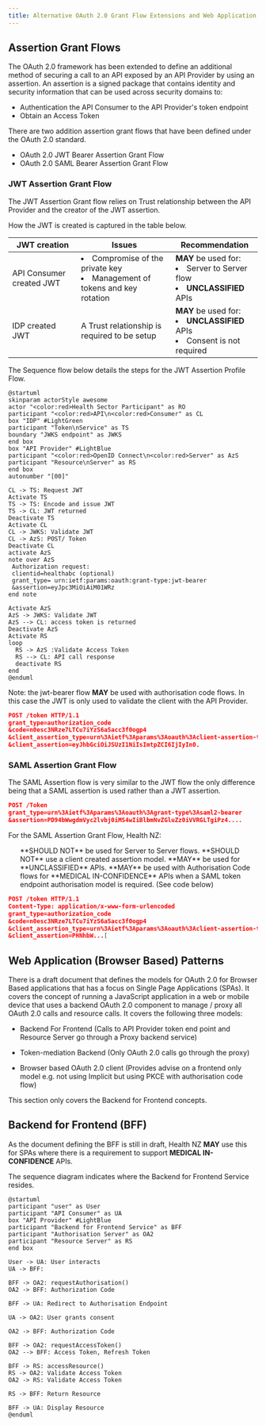```yaml
---
title: Alternative OAuth 2.0 Grant Flow Extensions and Web Application Patterns
---
```



## Assertion Grant Flows

The OAuth 2.0 framework has been extended to define an additional method of securing a call to an API exposed by an API Provider by using an assertion. An assertion is a signed package that contains identity and security information that can be used across security domains to:

- Authentication the API Consumer to the API Provider's token endpoint
- Obtain an Access Token

There are two addition assertion grant flows that have been defined under the OAuth 2.0 standard.

- OAuth 2.0 JWT Bearer Assertion Grant Flow
- OAuth 2.0 SAML Bearer Assertion Grant Flow

### JWT Assertion Grant Flow

The JWT Assertion Grant flow relies on Trust relationship between the API Provider and the creator of the JWT assertion.

How the JWT is created is captured in the table below.

| JWT creation |Issues| Recommendation|
|----|----|----|
|API Consumer created JWT| <li>Compromise of the private key</li><li> Management of tokens and key rotation</li>| <ApiStandard id="HNZAS_MAY_USE_CONSUMER_CREATED_JWT" type="MAY" toolTip="API Consumer created JWT MAY be used for Server to Server flow or UNCLASSIFIED APIs.">**MAY** be used for:<li>Server to Server flow</li><li>**UNCLASSIFIED** APIs</li></ApiStandard> |
|IDP created JWT| A Trust relationship is required to be setup| <ApiStandard id="HNZAS_MAY_USE_IDP_CREATED_JWT" type="MAY" toolTip="IDP created JWT MAY be used for UNCLASSIFIED APIs or when consent is not required.">**MAY** be used for:<li>**UNCLASSIFIED** APIs</li><li>Consent is not required</li></ApiStandard> |

The Sequence flow below details the steps for the JWT Assertion Profile Flow.

<!-- cspell:disable -->
```plantuml
@startuml
skinparam actorStyle awesome
actor "<color:red>Health Sector Participant" as RO
participant "<color:red>API\n<color:red>Consumer" as CL
box "IDP" #LightGreen
participant "Token\nService" as TS
boundary "JWKS endpoint" as JWKS
end box
box "API Provider" #LightBlue
participant "<color:red>OpenID Connect\n<color:red>Server" as AzS
participant "Resource\nServer" as RS
end box
autonumber "[00]"

CL -> TS: Request JWT
Activate TS
TS -> TS: Encode and issue JWT
TS -> CL: JWT returned
Deactivate TS
Activate CL
CL -> JWKS: Validate JWT
CL -> AzS: POST/ Token
Deactivate CL
activate AzS
note over AzS
 Authorization request:
 clientid=healthabc (optional)
 grant_type= urn:ietf:params:oauth:grant-type:jwt-bearer
 &assertion=eyJpc3MiOiAiM01WRz
end note

Activate AzS
AzS -> JWKS: Validate JWT
AzS --> CL: access token is returned
Deactivate AzS
Activate RS
loop
  RS -> AzS :Validate Access Token
  RS --> CL: API call response
  deactivate RS
end
@enduml
```

<DetailedDescription text="The diagram describes a secure communication process involving a health sector participant, an API consumer, an identity provider (IDP), and an API provider. The API consumer first requests a JSON Web Token (JWT) from the IDP's token service. The token service encodes and issues the JWT, which the API consumer then validates using the IDP's JWKS endpoint. Next, the API consumer sends a POST request to the API provider's OpenID Connect server, including the JWT as an assertion, to obtain an access token. The server validates the JWT with the JWKS endpoint and returns the access token. For subsequent API calls, the API consumer presents the access token to the API provider's resource server, which validates it with the OpenID Connect server before returning the requested API call response." />

<!-- cspell:enable -->

Note: <ApiStandard id="HNZAS_MAY_USE_JWT_BEARER_WITH_AUTH_CODE" type="MAY" toolTip="The jwt-bearer flow MAY be used with authorisation code flows." wrapper='span'>the jwt-bearer flow **MAY** be used with authorisation code flows.</ApiStandard> In this case the JWT is only used to validate the client with the API Provider.

<!-- cspell:disable -->

```json
POST /token HTTP/1.1
grant_type=authorization_code
&code=n0esc3NRze7LTCu7iYzS6a5acc3f0ogp4
&client_assertion_type=urn%3Aietf%3Aparams%3Aoauth%3Aclient-assertion-type%3Ajwt-bearer
&client_assertion=eyJhbGciOiJSUzI1NiIsImtpZCI6IjIyIn0.
```

<!-- cspell:enable -->

### SAML Assertion Grant Flow

The SAML Assertion flow is very similar to the JWT flow the only difference being that a SAML assertion is used rather than a JWT assertion.

<!-- cspell:disable -->

```json
POST /Token
grant_type=urn%3Aietf%3Aparams%3Aoauth%3Agrant-type%3Asaml2-bearer
&assertion=PD94bWwgdmVyc2lvbj0iMS4wIiBlbmNvZGluZz0iVVRGLTgiPz4....
```
<!-- cspell:enable -->

For the SAML Assertion Grant Flow, Health NZ:

<ul>
<ApiStandard id="HNZAS_SHOULD_NOT_USE_SAML_FOR_SERVER_TO_SERVER" type="SHOULD_NOT" toolTip="SAML Assertion Grant Flow SHOULD NOT be used for Server to Server flows." wrapper="li">
   **SHOULD NOT** be used for Server to Server flows.
</ApiStandard>

<ApiStandard id="HNZAS_SHOULD_NOT_USE_CLIENT_CREATED_ASSERTION" type="SHOULD_NOT" toolTip="SAML Assertion Grant Flow SHOULD NOT use a client created assertion model." wrapper="li">
  **SHOULD NOT** use a client created assertion model.
</ApiStandard>

<ApiStandard id="HNZAS_MAY_USE_SAML_FOR_UNCLASSIFIED" type="MAY" toolTip="SAML Assertion Grant Flow MAY be used for UNCLASSIFIED APIs." wrapper="li">
  **MAY** be used for **UNCLASSIFIED** APIs.
</ApiStandard>

<ApiStandard id="HNZAS_MAY_USE_SAML_WITH_AUTH_CODE_FOR_MEDICAL" type="MAY" toolTip="SAML Assertion Grant Flow MAY be used with Authorisation Code flows for MEDICAL IN-CONFIDENCE APIs when a SAML token endpoint authorisation model is required." wrapper="li">
  **MAY** be used with Authorisation Code flows for **MEDICAL IN-CONFIDENCE** APIs when a SAML token endpoint authorisation model is required. (See code below)
</ApiStandard>
</ul>

<!-- cspell:disable -->

```json
POST /token HTTP/1.1
Content-Type: application/x-www-form-urlencoded
grant_type=authorization_code
&code=n0esc3NRze7LTCu7iYzS6a5acc3f0ogp4
&client_assertion_type=urn%3Aietf%3Aparams%3Aoauth%3Aclient-assertion-type%3Asal2-bearer
&client_assertion=PHNhbW...[
```

<!-- cspell:enable -->

## Web Application (Browser Based) Patterns

There is a draft document that defines the models for OAuth 2.0 for Browser Based applications that has a focus on Single Page Applications (SPAs). It covers the concept of running a JavaScript application in a web or mobile device that uses a backend OAuth 2.0 component to manage / proxy all OAuth 2.0 calls and resource calls. It covers the following three models:

- Backend For Frontend (Calls to API Provider token end point and Resource Server go through a Proxy backend service)

- Token-mediation Backend (Only OAuth 2.0 calls go through the proxy)

- Browser based OAuth 2.0 client (Provides advise on a frontend only model e.g. not using Implicit but using PKCE with authorisation code flow)

This section only covers the Backend for Frontend concepts.

## Backend for Frontend (BFF)

As the document defining the BFF is still in draft, Health NZ **MAY** use this for SPAs where there is a requirement to support **MEDICAL IN-CONFIDENCE** APIs.

The sequence diagram indicates where the Backend for Frontend Service resides.

<!-- cspell:disable -->

```plantuml
@startuml
participant "user" as User
participant "API Consumer" as UA
box "API Provider" #LightBlue
participant "Backend for Frontend Service" as BFF
participant "Authorisation Server" as OA2
participant "Resource Server" as RS
end box

User -> UA: User interacts
UA -> BFF:

BFF -> OA2: requestAuthorisation()
OA2 -> BFF: Authorization Code

BFF -> UA: Redirect to Authorisation Endpoint

UA -> OA2: User grants consent

OA2 -> BFF: Authorization Code

BFF -> OA2: requestAccessToken()
OA2 --> BFF: Access Token, Refresh Token

BFF -> RS: accessResource()
RS -> OA2: Validate Access Token
OA2 -> RS: Validate Access Token

RS -> BFF: Return Resource

BFF -> UA: Display Resource
@enduml
```

<DetailedDescription text="The diagram outlines a flow where a user interacts with an API consumer application, which then communicates with a backend for frontend service within an API provider system. The backend for frontend service requests authorization from an authorization server, which involves redirecting the user to grant consent. Upon receiving an authorization code, the backend for frontend service exchanges it for access and refresh tokens. It then uses the access token to access a resource from a resource server, which validates the token with the authorization server before returning the resource. The backend for frontend service ultimately displays the resource to the user via the API consumer application." />

<!-- cspell:enable -->
